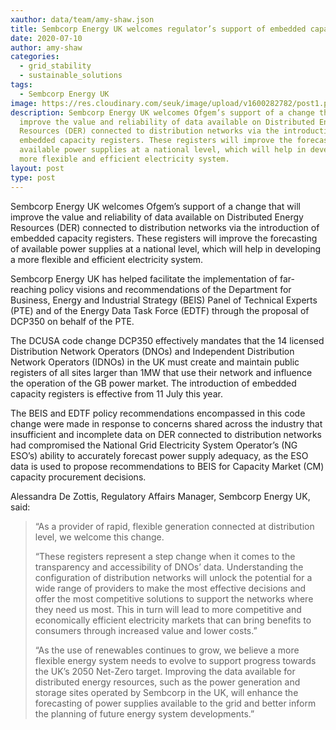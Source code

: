 ```yaml
---
xauthor: data/team/amy-shaw.json
title: Sembcorp Energy UK welcomes regulator’s support of embedded capacity registers
date: 2020-07-10
author: amy-shaw
categories:
  - grid_stability
  - sustainable_solutions
tags:
  - Sembcorp Energy UK
image: https://res.cloudinary.com/seuk/image/upload/v1600282782/post1.png
description: Sembcorp Energy UK welcomes Ofgem’s support of a change that will
  improve the value and reliability of data available on Distributed Energy
  Resources (DER) connected to distribution networks via the introduction of
  embedded capacity registers. These registers will improve the forecasting of
  available power supplies at a national level, which will help in developing a
  more flexible and efficient electricity system.
layout: post
type: post
---
```

Sembcorp Energy UK welcomes Ofgem’s support of a change that will improve the value and reliability of data available on Distributed Energy Resources (DER) connected to distribution networks via the introduction of embedded capacity registers. These registers will improve the forecasting of available power supplies at a national level, which will help in developing a more flexible and efficient electricity system.

Sembcorp Energy UK has helped facilitate the implementation of far-reaching policy visions and recommendations of the Department for Business, Energy and Industrial Strategy (BEIS) Panel of Technical Experts (PTE) and of the Energy Data Task Force (EDTF) through the proposal of DCP350 on behalf of the PTE.

The DCUSA code change DCP350 effectively mandates that the 14 licensed Distribution Network Operators (DNOs) and Independent Distribution Network Operators (IDNOs) in the UK must create and maintain public registers of all sites larger than 1MW that use their network and influence the operation of the GB power market. The introduction of embedded capacity registers is effective from 11 July this year.

The BEIS and EDTF policy recommendations encompassed in this code change were made in response to concerns shared across the industry that insufficient and incomplete data on DER connected to distribution networks had compromised the National Grid Electricity System Operator’s (NG ESO’s) ability to accurately forecast power supply adequacy, as the ESO data is used to propose recommendations to BEIS for Capacity Market (CM) capacity procurement decisions.

Alessandra De Zottis, Regulatory Affairs Manager, Sembcorp Energy UK, said: 

> “As a provider of rapid, flexible generation connected at distribution level, we welcome this change.
>
> “These registers represent a step change when it comes to the transparency and accessibility of DNOs’ data. Understanding the configuration of distribution networks will unlock the potential for a wide range of providers to make the most effective decisions and offer the most competitive solutions to support the networks where they need us most. This in turn will lead to more competitive and economically efficient electricity markets that can bring benefits to consumers through increased value and lower costs.”
>
> “As the use of renewables continues to grow, we believe a more flexible energy system needs to evolve to support progress towards the UK’s 2050 Net-Zero target. Improving the data available for distributed energy resources, such as the power generation and storage sites operated by Sembcorp in the UK, will enhance the forecasting of power supplies available to the grid and better inform the planning of future energy system developments.”